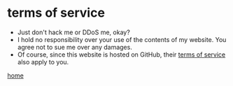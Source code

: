 terms of service
================

* Just don't hack me or DDoS me, okay?
* I hold no responsibility over your use of the contents of my website. You agree not to sue me over any damages.
* Of course, since this website is hosted on GitHub, their [terms of service][1] also apply to you.

[home](index)

[1]: https://docs.github.com/en/free-pro-team@latest/github/site-policy/github-terms-of-service
